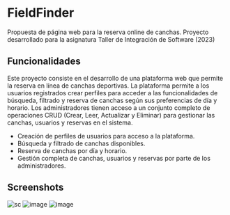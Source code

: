# FieldFinder
Propuesta de página web para la reserva online de canchas. 
Proyecto desarrollado para la asignatura Taller de Integración de Software (2023)

## Funcionalidades
Este proyecto consiste en el desarrollo de una plataforma web que permite la reserva en línea de canchas deportivas. La plataforma permite a los usuarios registrados crear perfiles para acceder a las funcionalidades de búsqueda, filtrado y reserva de canchas según sus preferencias de día y horario.
Los administradores tienen acceso a un conjunto completo de operaciones CRUD (Crear, Leer, Actualizar y Eliminar) para gestionar las canchas, usuarios y reservas en el sistema.

- Creación de perfiles de usuarios para acceso a la plataforma.
- Búsqueda y filtrado de canchas disponibles.
- Reserva de canchas por día y horario.
- Gestión completa de canchas, usuarios y reservas por parte de los administradores.

## Screenshots
![sc](https://github.com/sroachc/Reservas2/assets/71527904/a12cd934-cef3-489c-a694-eb4917e34254)
![image](https://github.com/sroachc/Reservas2/assets/71527904/94e57b40-e8c8-4acf-8fd0-bbe5c6edcf08)
![image](https://github.com/sroachc/Reservas2/assets/71527904/6a487eb4-c078-4e34-abef-48ae9b786d9c)
